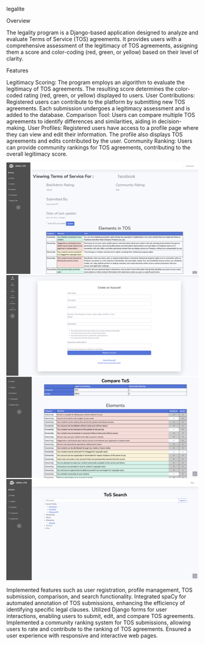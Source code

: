 legalite

Overview

The legality program is a Django-based application designed to analyze and evaluate Terms of Service (TOS) agreements. It provides users with a comprehensive assessment of the legitimacy of TOS agreements, assigning them a score and color-coding (red, green, or yellow) based on their level of clarity.

Features

Legitimacy Scoring: The program employs an algorithm to evaluate the legitimacy of TOS agreements. The resulting score determines the color-coded rating (red, green, or yellow) displayed to users.
User Contributions: Registered users can contribute to the platform by submitting new TOS agreements. Each submission undergoes a legitimacy assessment and is added to the database.
Comparison Tool: Users can compare multiple TOS agreements to identify differences and similarities, aiding in decision-making.
User Profiles: Registered users have access to a profile page where they can view and edit their information. The profile also displays TOS agreements and edits contributed by the user.
Community Ranking: Users can provide community rankings for TOS agreements, contributing to the overall legitimacy score.

![Main](images/legalite.png)
![Main](images/legalite2.png)
![Main](images/legalite3.png)
![Main](images/legalite4.png)

Implemented features such as user registration, profile management, TOS submission, comparison, and search functionality. Integrated spaCy for automated annotation of TOS submissions, enhancing the efficiency of identifying specific legal clauses. Utilized Django forms for user interactions, enabling users to submit, edit, and compare TOS agreements. Implemented a community ranking system for TOS submissions, allowing users to rate and contribute to the ranking of TOS agreements. Ensured a user experience with responsive and interactive web pages.

